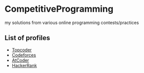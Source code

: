 CompetitiveProgramming
======================

my solutions from various online programming contests/practices

List of profiles
----------------

- [Topcoder](https://www.topcoder.com/members/mathemage/)
- [Codeforces](https://codeforces.com/profile/mathemage)
- [AtCoder](https://atcoder.jp/users/mathemage)
- [HackerRank](https://www.hackerrank.com/mathemage)
